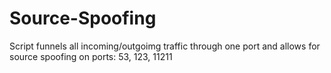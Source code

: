 # Source-Spoofing
Script funnels all incoming/outgoimg traffic through one port and allows for source spoofing on ports: 53, 123, 11211
